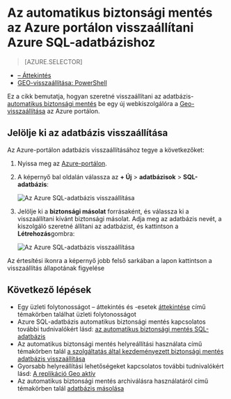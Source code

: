 <properties
    pageTitle="Az Azure SQL-adatbázis visszaállítása az automatikus biztonsági mentés (Azure portal) |} Microsoft Azure"
    description="Az Azure SQL-adatbázis visszaállítása az automatikus biztonsági mentés (Azure portal)."
    services="sql-database"
    documentationCenter=""
    authors="stevestein"
    manager="jhubbard"
    editor=""/>

<tags
    ms.service="sql-database"
    ms.devlang="NA"
    ms.date="10/18/2016"
    ms.author="sstein"
    ms.workload="NA"
    ms.topic="article"
    ms.tgt_pltfrm="NA"/>


# <a name="restore-an-azure-sql-database-from-an-automatic-backup-using-the-azure-portal"></a>Az automatikus biztonsági mentés az Azure portálon visszaállítani Azure SQL-adatbázishoz


> [AZURE.SELECTOR]
- [– Áttekintés](sql-database-recovery-using-backups.md#geo-restore)
- [GEO-visszaállítása: PowerShell](sql-database-geo-restore-powershell.md)

Ez a cikk bemutatja, hogyan szeretné visszaállítani az adatbázis- [automatikus biztonsági mentés](sql-database-automated-backups.md) be egy új webkiszolgálóra a [Geo-visszaállítása](sql-database-recovery-using-backups/.md#geo-restore) az Azure portálon.

## <a name="select-a-database-to-restore"></a>Jelölje ki az adatbázis visszaállítása

Az Azure-portálon adatbázis visszaállításához tegye a következőket:

1.  Nyissa meg az [Azure-portálon](https://portal.azure.com).
2.  A képernyő bal oldalán válassza az **+ Új** > **adatbázisok** > **SQL-adatbázis**:

    ![Az Azure SQL-adatbázis visszaállítása](./media/sql-database-geo-restore-portal/new-sql-database.png)

3.  Jelölje ki a **biztonsági másolat** forrásaként, és válassza ki a visszaállítani kívánt biztonsági másolat. Adja meg az adatbázis nevét, a kiszolgáló szeretné állítani az adatbázist, és kattintson a **Létrehozás**gombra:
  
    ![Az Azure SQL-adatbázis visszaállítása](./media/sql-database-geo-restore-portal/geo-restore.png)

Az értesítési ikonra a képernyő jobb felső sarkában a lapon kattintson a visszaállítás állapotának figyelése 


## <a name="next-steps"></a>Következő lépések

- Egy üzleti folytonosságot – áttekintés és -esetek [áttekintése](sql-database-business-continuity.md) című témakörben találhat üzleti folytonosságot
- Azure SQL-adatbázis automatikus biztonsági mentés kapcsolatos további tudnivalókért lásd: [az automatikus biztonsági mentés SQL-adatbázis](sql-database-automated-backups.md)
- Az automatikus biztonsági mentés helyreállítási használata című témakörben talál [a szolgáltatás által kezdeményezett biztonsági mentés adatbázis visszaállítása](sql-database-recovery-using-backups.md)
- Gyorsabb helyreállítási lehetőségeket kapcsolatos további tudnivalókért lásd: [A replikáció Geo aktív](sql-database-geo-replication-overview.md)  
- Az automatikus biztonsági mentés archiválásra használatáról című témakörben talál [adatbázis másolása](sql-database-copy.md)
